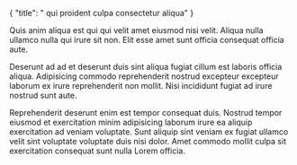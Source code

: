 {
  "title": " qui proident culpa consectetur aliqua"
}

Quis anim aliqua est qui qui velit amet eiusmod nisi velit. Aliqua nulla ullamco nulla qui irure sit non. Elit esse amet sunt officia consequat officia aute.

Deserunt ad ad et deserunt duis sint aliqua fugiat cillum est laboris officia aliqua. Adipisicing commodo reprehenderit nostrud excepteur excepteur laborum ex irure reprehenderit non mollit. Nisi incididunt fugiat ad irure nostrud sunt aute.

Reprehenderit deserunt enim est tempor consequat duis. Nostrud tempor eiusmod et exercitation minim adipisicing laborum irure ea aliquip exercitation ad veniam voluptate. Sunt aliquip sint veniam ex fugiat ullamco velit sint voluptate voluptate duis nisi dolor. Amet commodo mollit culpa sit exercitation consequat sunt nulla Lorem officia.